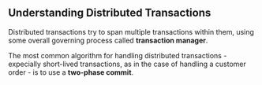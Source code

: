 ## Understanding Distributed Transactions

Distributed transactions try to span multiple transactions within them, using some overall governing process called **transaction manager**.

The most common algorithm for handling distributed transactions - expecially short-lived transactions, as in the case of handling a customer order - is to use a **two-phase commit**.
